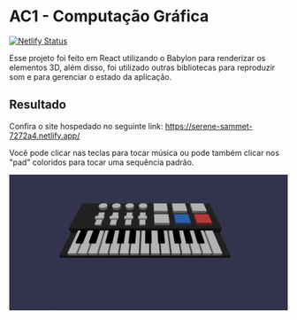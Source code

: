 # AC1 - Computação Gráfica

[![Netlify Status](https://api.netlify.com/api/v1/badges/874ea4bc-a2b0-4f1c-87e0-968f71104b25/deploy-status)](https://app.netlify.com/sites/serene-sammet-7272a4/deploys)

Esse projeto foi feito em React utilizando o Babylon para renderizar os elementos 3D, além disso, foi utilizado outras bibliotecas para reproduzir som e para gerenciar o estado da aplicação.

## Resultado

Confira o site hospedado no seguinte link: https://serene-sammet-7272a4.netlify.app/

Você pode clicar nas teclas para tocar música ou pode também clicar nos "pad" coloridos para tocar uma sequência padrão.

![O resultado final](.github/preview.png "O resultado final")
